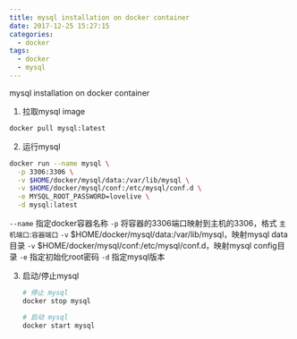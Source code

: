 ```yaml
---
title: mysql installation on docker container
date: 2017-12-25 15:27:15
categories:
  - docker
tags:
  - docker
  - mysql
---
```


mysql installation on docker container

<!-- more -->

1. 拉取mysql image

  ```bash
  docker pull mysql:latest
  ```

2. 运行mysql

  ```bash
  docker run --name mysql \
    -p 3306:3306 \
    -v $HOME/docker/mysql/data:/var/lib/mysql \
    -v $HOME/docker/mysql/conf:/etc/mysql/conf.d \
    -e MYSQL_ROOT_PASSWORD=lovelive \
    -d mysql:latest
  ```

  `--name` 指定docker容器名称
  `-p` 将容器的3306端口映射到主机的3306，格式 `主机端口`:`容器端口`
  `-v` $HOME/docker/mysql/data:/var/lib/mysql，映射mysql data目录
  `-v` $HOME/docker/mysql/conf:/etc/mysql/conf.d，映射mysql config目录
  `-e` 指定初始化root密码
  `-d` 指定mysql版本

3. 启动/停止mysql

   ```bash
   # 停止 mysql
   docker stop mysql

   # 启动 mysql
   docker start mysql
   ```
